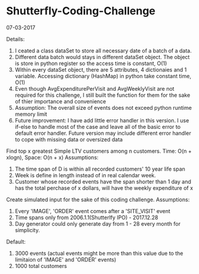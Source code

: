 # Shutterfly-Coding-Challenge
07-03-2017

Details:
1. I ceated a class dataSet to store all necessary date of a batch of a data. 
2. Different data batch would stays in different dataSet object. The object is store in python register so the access time is constant, O(1)
3. Within every dataSet object, there are 5 attributes, 4 dictionaies and 1 variable. Accessing dictionary (HashMap) in python take constant time, O(1)
4. Even though AvgExpenditurePerVisit and AvgWeeklyVisit are not required for this challenge, I still built the function for them for the sake of thier importance and convenience 
5. Assumption: The overall size of events does not exceed python runtime memory limit
6. Future improvement: I have add little error handler in this version. I use if-else to handle most of the case and leave all of the basic error to default error handler. Future version may include different error handler to cope with missing data or oversized data 



Find top x greatest Simple LTV customers among n customers. Time: O(n + xlogn), Space: O(n + x) 
Assumptions:
1. The time span of D is within all recorded customers' 10 year life span
2. Week is define in length instead of in real calendar week.
3. Customer whose recorded events have the span shorter than 1 day and has the total perchase of x dollars, will have the weekly expenditure of x


Create simulated input for the sake of this coding challenge. 
Assumptions:
1. Every 'IMAGE', 'ORDER' event comes after a 'SITE_VISIT' event
2. Time spans only from 2006.1.1(Shutterlfy IPO) - 2017.12.28
3. Day generator could only generate day from 1 - 28 every month for simplicity.

Default:
1. 3000 events (actual events might be more than this value due to the limitaion of 'IMAGE' and 'ORDER' events)
2. 1000 total customers

